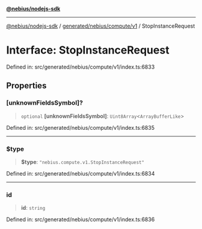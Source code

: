 [**@nebius/nodejs-sdk**](../../../../../README.md)

***

[@nebius/nodejs-sdk](../../../../../README.md) / [generated/nebius/compute/v1](../README.md) / StopInstanceRequest

# Interface: StopInstanceRequest

Defined in: src/generated/nebius/compute/v1/index.ts:6833

## Properties

### \[unknownFieldsSymbol\]?

> `optional` **\[unknownFieldsSymbol\]**: `Uint8Array`\<`ArrayBufferLike`\>

Defined in: src/generated/nebius/compute/v1/index.ts:6835

***

### $type

> **$type**: `"nebius.compute.v1.StopInstanceRequest"`

Defined in: src/generated/nebius/compute/v1/index.ts:6834

***

### id

> **id**: `string`

Defined in: src/generated/nebius/compute/v1/index.ts:6836

